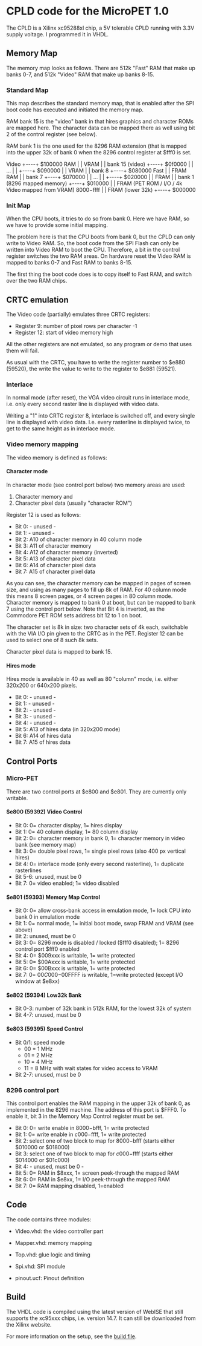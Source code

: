 
# CPLD code for the MicroPET 1.0

The CPLD is a Xilinx xc95288xl chip, a 5V tolerable CPLD running with 3.3V supply voltage.
I programmed it in VHDL.

## Memory Map

The memory map looks as follows. There are 512k "Fast" RAM
that make up banks 0-7, and 512k "Video" RAM that make up banks 8-15.

### Standard Map

This map describes the standard memory map, that is enabled after the
SPI boot code has executed and initiated the memory map.

RAM bank 15 is the "video" bank in that hires graphics and character ROMs 
are mapped here. The character data can be mapped there as well using bit 2
of the control register (see below).

RAM bank 1 is the one used for the 8296 RAM extension (that is mapped into the
upper 32k of bank 0 when the 8296 control register at $fff0 is set.

Video   +----+ $100000
RAM     |    |         VRAM 
        |    |         bank 15 (video)
        +----+ $0f0000
        |    |
         ...
        |    |
        +----+ $090000
        |    |         VRAM
        |    |	       bank 8
        +----+ $080000
Fast    |    |         FRAM
RAM     |    |         bank 7
        +----+ $070000
        |    |
         ...
        |    |
        +----+ $020000
        |    |         FRAM
        |    |         bank 1 (8296 mapped memory)
        +----+ $010000
        |    |         FRAM (PET ROM / I/O / 4k Video mapped from VRAM) $8000-$ffff
        |    |         FRAM (lower 32k)
        +----+ $000000


### Init Map

When the CPU boots, it tries to do so from bank 0. Here we have RAM, so we have to provide some 
initial mapping.

The problem here is that the CPU boots from bank 0, but the CPLD can only
write to Video RAM. So, the boot code from the SPI Flash can only be written
into Video RAM to boot the CPU. Therefore, a bit in the control register
switches the two RAM areas. On hardware reset the Video RAM is mapped to 
banks 0-7 and Fast RAM to banks 8-15. 

The first thing the boot code does is to copy itself to Fast RAM, and
switch over the two RAM chips.

## CRTC emulation

The Video code (partially) emulates three CRTC registers:

- Register 9: number of pixel rows per character -1
- Register 12: start of video memory high

All the other registers are not emulated, so any program or demo that
uses them will fail.

As usual with the CRTC, you have to write the register number to $e880 (59520),
the write the value to write to the register to $e881 (59521).

### Interlace

In normal mode (after reset), the VGA video circuit runs in interlace mode,
i.e. only every second raster line is displayed with video data.

Writing a "1" into CRTC register 8, interlace is switched off, and every
single line is displayed with video data. I.e. every rasterline is 
displayed twice, to get to the same height as in interlace mode.

### Video memory mapping

The video memory is defined as follows:

#### Character mode

In character mode (see control port below) two memory areas are used:

1. Character memory and
2. Character pixel data (usually "character ROM")

Register 12 is used as follows:

- Bit 0: - unused -
- Bit 1: - unused -
- Bit 2: A10 of character memory in 40 column mode
- Bit 3: A11 of character memory 
- Bit 4: A12 of character memory (inverted)
- Bit 5: A13 of character pixel data
- Bit 6: A14 of character pixel data
- Bit 7: A15 of character pixel data

As you can see, the character memory can be mapped in pages of screen size, and using
as many pages to fill up 8k of RAM.
For 40 column mode this means 8 screen pages, or 4 screen pages in 80 column mode.
Character memory is mapped to bank 0 at boot, but can be mapped to bank 7 using the control port below.
Note that Bit 4 is inverted, as the Commodore PET ROM sets address bit 12 to 1 on boot.

The character set is 8k in size: two character sets of 4k each, switchable with the 
VIA I/O pin given to the CRTC as in the PET. Register 12 can be used to select
one of 8 such 8k sets.

Character pixel data is mapped to bank 15.

#### Hires mode

Hires mode is available in 40 as well as 80 "column" mode, i.e. either 320x200 or 640x200 pixels.

- Bit 0: - unused -
- Bit 1: - unused -
- Bit 2: - unused -
- Bit 3: - unused -
- Bit 4: - unused -
- Bit 5: A13 of hires data (in 320x200 mode)
- Bit 6: A14 of hires data
- Bit 7: A15 of hires data

## Control Ports

### Micro-PET

There are two control ports at $e800 and $e801. They are currently only writable.

#### $e800 (59392) Video Control

- Bit 0: 0= character display, 1= hires display
- Bit 1: 0= 40 column display, 1= 80 column display
- Bit 2: 0= character memory in bank 0, 1= character memory in video bank (see memory map)
- Bit 3: 0= double pixel rows, 1= single pixel rows (also 400 px vertical hires)
- Bit 4: 0= interlace mode (only every second rasterline), 1= duplicate rasterlines
- Bit 5-6: unused, must be 0
- Bit 7: 0= video enabled; 1= video disabled


#### $e801 (59393) Memory Map Control

- Bit 0: 0= allow cross-bank access in emulation mode, 1= lock CPU into bank 0 in emulation mode
- Bit 1: 0= normal mode, 1= initial boot mode, swap FRAM and VRAM (see above)
- Bit 2: unused, must be 0
- Bit 3: 0= 8296 mode is disabled / locked ($fff0 disabled); 1= 8296 control port $fff0 enabled
- Bit 4: 0= $009xxx is writable, 1= write protected
- Bit 5: 0= $00Axxx is writable, 1= write protected
- Bit 6: 0= $00Bxxx is writable, 1= write protected
- Bit 7: 0= $00C000-$00FFFF is writable, 1=write protected (except I/O window at $e8xx)

#### $e802 (59394) Low32k Bank

- Bit 0-3: number of 32k bank in 512k RAM, for the lowest 32k of system
- Bit 4-7: unused, must be 0

#### $e803 (59395) Speed Control

- Bit 0/1: speed mode
  - 00 = 1 MHz
  - 01 = 2 MHz
  - 10 = 4 MHz
  - 11 = 8 MHz with wait states for video access to VRAM
- Bit 2-7: unused, must be 0


### 8296 control port

This control port enables the RAM mapping in the upper 32k of bank 0, as implemented
in the 8296 machine. The address of this port is $FFF0.
To enable it, bit 3 in the Memory Map Control register must be set.

- Bit 0: 0= write enable in $8000-$bfff, 1= write protected
- Bit 1: 0= write enable in $c000-$ffff, 1= write protected
- Bit 2: select one of two block to map for $8000-$bfff (starts either $010000 or $018000)
- Bit 3: select one of two block to map for $c000-$ffff (starts either $014000 or $01c000)
- Bit 4: - unused, must be 0 -
- Bit 5: 0= RAM in $8xxx, 1= screen peek-through the mapped RAM
- Bit 6: 0= RAM in $e8xx, 1= I/O peek-through the mapped RAM
- Bit 7: 0= RAM mapping disabled, 1=enabled

## Code

The code contains three modules:

- Video.vhd: the video controller part
- Mapper.vhd: memory mapping
- Top.vhd: glue logic and timing
- Spi.vhd: SPI module

- pinout.ucf: Pinout definition

## Build

The VHDL code is compiled using the latest version of WebISE that still supports the xc95xxx chips, i.e. version 14.7.
It can still be downloaded from the Xilinx website.

For more information on the setup, see the [build file](Build.md).

